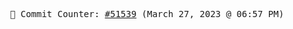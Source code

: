 <p align="center">
    <samp>
        📮 Commit Counter: <a href="https://github.com/Javascript-void0/Javascript-void0/commits/main">#51539</a> (March 27, 2023 @ 06:57 PM)
    </samp>
</p>